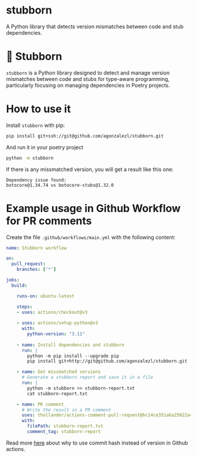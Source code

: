 # stubborn
A Python library that detects version mismatches between code and stub dependencies.
# 🐐 Stubborn

`stubborn` is a Python library designed to detect and manage version mismatches between code and stubs for type-aware programming, particularly focusing on managing dependencies in Poetry projects.


# How to use it

Install `stubborn` with pip:
```bash
pip install git+ssh://git@github.com/agonzalezl/stubborn.git
```

And run it in your poetry project
```bash
python -m stubborn
```

If there is any missmatched version, you will get a result like this one:
```
Dependency issue found:
botocore@1.34.74 vs botocore-stubs@1.32.0
```


# Example usage in Github Workflow for PR comments

Create the file `.github/workflows/main.yml` with the following content:
```yml
name: Stubborn workflow

on:
  pull_request:
    branches: ['*']

jobs:
  build:

    runs-on: ubuntu-latest

    steps:
    - uses: actions/checkout@v3
    
    - uses: actions/setup-python@v3
      with:
        python-version: "3.11"
    
    - name: Install dependencies and stubborn
      run: |
        python -m pip install --upgrade pip
        pip install git+http://git@github.com/agonzalezl/stubborn.git

    - name: Get missmatched versions
      # Generate a stubborn report and save it in a file
      run: |
        python -m stubborn >> stubborn-report.txt
        cat stubborn-report.txt

    - name: PR comment
      # Write the result in a PR comment
      uses: thollander/actions-comment-pull-request@bc14ce351a6a25022a490f2be0570c700083a7fe
      with:
        filePath: stubborn-report.txt
        comment_tag: stubborn-report
```

Read more [here](https://julienrenaux.fr/2019/12/20/github-actions-security-risk/) about why to use commit hash instead of version in Github actions.

